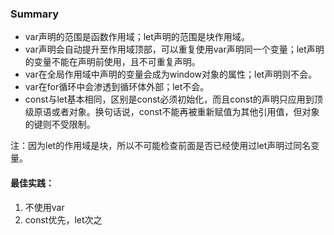 ### Summary

- var声明的范围是函数作用域；let声明的范围是块作用域。
- var声明会自动提升至作用域顶部，可以重复使用var声明同一个变量；let声明的变量不能在声明前使用，且不可重复声明。
- var在全局作用域中声明的变量会成为window对象的属性；let声明则不会。
- var在for循环中会渗透到循环体外部；let不会。
- const与let基本相同，区别是const必须初始化，而且const的声明只应用到顶级原语或者对象。换句话说，const不能再被重新赋值为其他引用值，但对象的键则不受限制。

注：因为let的作用域是块，所以不可能检查前面是否已经使用过let声明过同名变量。

#### 最佳实践：

1. 不使用var
2. const优先，let次之